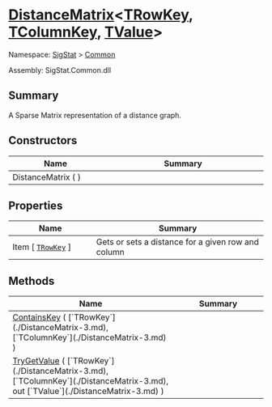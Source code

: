 # [DistanceMatrix](./DistanceMatrix-3.md)\<[TRowKey](./DistanceMatrix-3.md), [TColumnKey](./DistanceMatrix-3.md), [TValue](./DistanceMatrix-3.md)>

Namespace: [SigStat](././) > [Common](./README.md)

Assembly: SigStat.Common.dll

## Summary
A Sparse Matrix representation of a distance graph.

## Constructors

| Name<div><a href="#"><img width=225></a></div> | Summary<div><a href="#"><img width=525></a></div> | 
| --- | --- | 
| DistanceMatrix (  ) |  | 


## Properties

| Name<div><a href="#"><img width=225></a></div> | Summary<div><a href="#"><img width=525></a></div> | 
| --- | --- | 
| Item [ [`TRowKey`](./DistanceMatrix-3.md) ] | Gets or sets a distance for a given row and column | 


## Methods

| Name<div><a href="#"><img width=225></a></div> | Summary<div><a href="#"><img width=525></a></div> | 
| --- | --- | 
| [ContainsKey](./Methods/DistanceMatrix`3--ContainsKey.md) ( [`TRowKey`](./DistanceMatrix-3.md), [`TColumnKey`](./DistanceMatrix-3.md) ) |  | 
| [TryGetValue](./Methods/DistanceMatrix`3--TryGetValue.md) ( [`TRowKey`](./DistanceMatrix-3.md), [`TColumnKey`](./DistanceMatrix-3.md), out [`TValue`](./DistanceMatrix-3.md) ) |  | 


